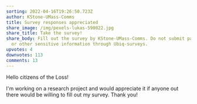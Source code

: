```yaml
---
sorting: 2022-04-16T19:26:50.723Z
author: KStone-UMass-Comms
title: Survey responses appreciated
share_image: /img/pexels-lukas-590022.jpg
share_title: Take the survey!
share_body: Fill out the survey by KStone-UMass-Comms. Do not submit passwords
  or other sensitive information through Ubiq-surveys.
upvotes: 4
downvotes: 113
comments: 13
---
```

Hello citizens of the Loss!

I'm working on a research project and would appreciate it if anyone out there would be willing to fill out my survey. Thank you!